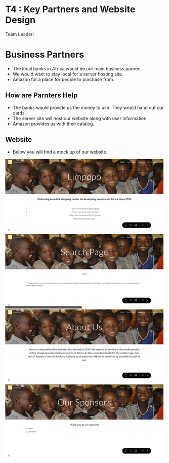 # T4 : Key Partners and Website Design

Team Leader:

# Business Partners
* The local banks in Africa would be our main business parner. 
* We would want to stay local for a server hosting site.
* Amazon for a place for people to purchase from.

## How are Parnters Help
  
 * The banks would provide us the money to use. They would hand out our cards.
 * The server site will host our website along with user information.
 * Amazon provides us with their catalog.

## Website
 * Below you will find a mock up of our website.

<img src="/images/2020-04-09 (5).png" width="500">
<img src="/images/2020-04-09 (4).png" width="500">
<img src="/images/2020-04-09 (6).png" width="500">
<img src="/images/2020-04-09 (7).png" width="500">
